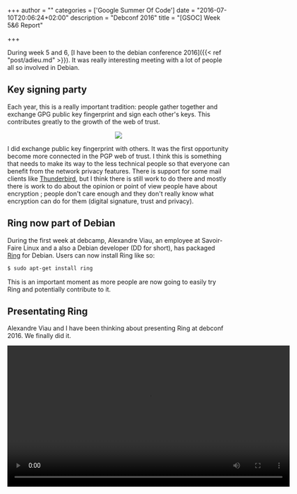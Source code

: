 +++
author = ""
categories = ['Google Summer Of Code']
date = "2016-07-10T20:06:24+02:00"
description = "Debconf 2016"
title = "[GSOC] Week 5&6 Report"

+++

During week 5 and 6, [I have been to the debian conference 2016]({{< ref "post/adieu.md" >}}). It was really interesting meeting with a lot of people all so involved in Debian.

## Key signing party

Each year, this is a really important tradition: people gather together and
exchange GPG public key fingerprint and sign each other's keys. This contributes
greatly to the growth of the web of trust.

<div style="text-align:center"><img src="https://imgs.xkcd.com/comics/responsible_behavior.png"/></div>

I did exchange public key fingerprint with others. It was the first opportunity
become more connected in the PGP web of trust. I think this is something that
needs to make its way to the less technical people so that everyone can benefit
from the network privacy features. There is support for some mail clients like
[Thunderbird][], but I think there is still work to do there and mostly there is
work to do about the opinion or point of view people have about encryption ;
people don't care enough and they don't really know what encryption can do for
them (digital signature, trust and privacy).

[Thunderbird]: https://en.wikipedia.org/wiki/Mozilla_Thunderbird

## Ring now part of Debian

During the first week at debcamp, Alexandre Viau, an employee at Savoir-Faire
Linux and a also a Debian developer (DD for short), has packaged [Ring][] for
Debian. Users can now install Ring like so:

```sh
$ sudo apt-get install ring
```

This is an important moment as more people are now going to easily try Ring and
potentially contribute to it.

[Ring]: https://ring.cx

## Presentating Ring

Alexandre Viau and I have been thinking about presenting Ring at debconf 2016.
We finally did it.
<div style="text-align:center">
    <video width="640" controls>
      <source src="http://meetings-archive.debian.net/pub/debian-meetings/2016/debconf16/Decentralized_communications_with_Ring.webm" type="video/webm">
    Your browser does not support the video tag.
    </video>
</div>
